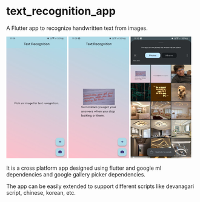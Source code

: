 # text_recognition_app

A Flutter app to recognize handwritten text from images.

<img src="assets/photo_2024-03-31_23-11-29.jpg" width="160" height="320">   <img src="assets/photo_2024-03-31_23-11-30 (2).jpg" width="160" height="320">   <img src="assets/photo_2024-03-31_23-11-30.jpg" width="160" height="320">

It is a cross platform app designed using flutter and google ml dependencies and google gallery picker dependencies.

The app can be easily extended to support different scripts like devanagari script, chinese, korean, etc.
